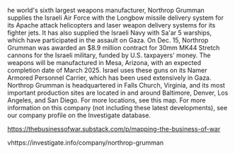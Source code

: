 he world's sixth largest weapons manufacturer, Northrop Grumman supplies the Israeli Air Force with the Longbow missile delivery system for its Apache attack helicopters and laser weapon delivery systems for its fighter jets.
It has also supplied the Israeli Navy with Sa'ar 5 warships, which have participated in the assault on Gaza.
On Dec. 15, Northrop Grumman was awarded an $8.9 million contract for 30mm MK44 Stretch cannons for the Israeli military, funded by U.S. taxpayers' money. The weapons will be manufactured in Mesa, Arizona, with an expected completion date of March 2025. Israel uses these guns on its Namer Armored Personnel Carrier, which has been used extensively in Gaza.
Northrop Grumman is headquartered in Falls Church, Virginia, and its most important production sites are located in and around Baltimore, Denver, Los Angeles, and San Diego. For more locations, see this map.
For more information on this company (not including these latest developments), see our company profile on the Investigate database.

https://thebusinessofwar.substack.com/p/mapping-the-business-of-war

vhttps://investigate.info/company/northrop-grumman